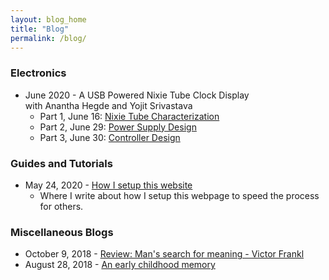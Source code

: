 ```yaml
---
layout: blog_home
title: "Blog"
permalink: /blog/
---
```


### Electronics
- June 2020 - A USB Powered Nixie Tube Clock Display <br>
with Anantha Hegde and Yojit Srivastava
	- Part 1, June 16: [Nixie Tube Characterization]({{site.baseurl}}/blog/nixieClock)
	- Part 2, June 29: [Power Supply Design]({{site.baseurl}}/blog/nixieClockPower)
	- Part 3, June 30: [Controller Design]({{site.baseurl}}/blog/nixieClockController)


### Guides and Tutorials
- May 24, 2020 - [How I setup this website]({{site.baseurl}}/blog/pageSetupJekyll) <br>
	- Where I write about how I setup this webpage to speed the process for others.


### Miscellaneous Blogs
- October 9, 2018 - [Review: Man's search for meaning - Victor Frankl]({{site.baseurl}}/blog/meaning)
- August 28, 2018 - [An early childhood memory]({{site.baseurl}}/blog/memory)

